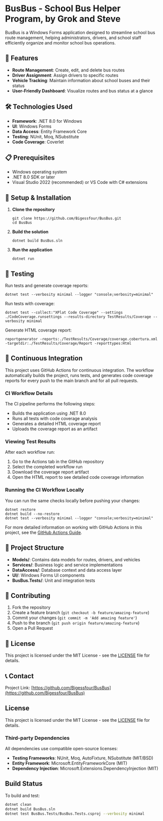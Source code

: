 # BusBus - School Bus Helper Program, by Grok and Steve

BusBus is a Windows Forms application designed to streamline school bus route management, helping administrators, drivers, and school staff efficiently organize and monitor school bus operations.

## 🚀 Features

- **Route Management**: Create, edit, and delete bus routes
- **Driver Assignment**: Assign drivers to specific routes
- **Vehicle Tracking**: Maintain information about school buses and their status
- **User-Friendly Dashboard**: Visualize routes and bus status at a glance

## 🛠️ Technologies Used

- **Framework**: .NET 8.0 for Windows
- **UI**: Windows Forms
- **Data Access**: Entity Framework Core
- **Testing**: NUnit, Moq, NSubstitute
- **Code Coverage**: Coverlet

## 📋 Prerequisites

- Windows operating system
- .NET 8.0 SDK or later
- Visual Studio 2022 (recommended) or VS Code with C# extensions

## 🔧 Setup & Installation

1. **Clone the repository**
   ```
   git clone https://github.com/Bigessfour/BusBus.git
   cd BusBus
   ```

2. **Build the solution**
   ```
   dotnet build BusBus.sln
   ```

3. **Run the application**
   ```
   dotnet run
   ```

## 🧪 Testing

Run tests and generate coverage reports:

```
dotnet test --verbosity minimal --logger "console;verbosity=minimal"
```

Run tests with coverage:

```
dotnet test --collect:"XPlat Code Coverage" --settings ./CodeCoverage.runsettings --results-directory TestResults/Coverage --verbosity minimal
```

Generate HTML coverage report:

```
reportgenerator -reports:./TestResults/Coverage/coverage.cobertura.xml -targetdir:./TestResults/Coverage/Report -reporttypes:Html
```

## 🔄 Continuous Integration

This project uses GitHub Actions for continuous integration. The workflow automatically builds the project, runs tests, and generates code coverage reports for every push to the main branch and for all pull requests.

### CI Workflow Details

The CI pipeline performs the following steps:
- Builds the application using .NET 8.0
- Runs all tests with code coverage analysis
- Generates a detailed HTML coverage report
- Uploads the coverage report as an artifact

### Viewing Test Results

After each workflow run:
1. Go to the Actions tab in the GitHub repository
2. Select the completed workflow run
3. Download the coverage report artifact
4. Open the HTML report to see detailed code coverage information

### Running the CI Workflow Locally

You can run the same checks locally before pushing your changes:

```
dotnet restore
dotnet build --no-restore
dotnet test --verbosity minimal --logger "console;verbosity=minimal"
```

For more detailed information on working with GitHub Actions in this project, see the [GitHub Actions Guide](docs/github-actions-guide.md).

## 📁 Project Structure

- **Models/**: Contains data models for routes, drivers, and vehicles
- **Services/**: Business logic and service implementations
- **DataAccess/**: Database context and data access layer
- **UI/**: Windows Forms UI components
- **BusBus.Tests/**: Unit and integration tests

## 👥 Contributing

1. Fork the repository
2. Create a feature branch (`git checkout -b feature/amazing-feature`)
3. Commit your changes (`git commit -m 'Add amazing feature'`)
4. Push to the branch (`git push origin feature/amazing-feature`)
5. Open a Pull Request

## 📄 License

This project is licensed under the MIT License - see the [LICENSE](LICENSE) file for details.

## 📞 Contact

Project Link: [https://github.com/Bigessfour/BusBus](https://github.com/Bigessfour/BusBus)

## License

This project is licensed under the MIT License - see the [LICENSE](LICENSE) file for details.

### Third-party Dependencies

All dependencies use compatible open-source licenses:
- **Testing Frameworks**: NUnit, Moq, AutoFixture, NSubstitute (MIT/BSD)
- **Entity Framework**: Microsoft.EntityFrameworkCore (MIT)
- **Dependency Injection**: Microsoft.Extensions.DependencyInjection (MIT)

## Build Status

To build and test:
```bash
dotnet clean
dotnet build BusBus.sln
dotnet test BusBus.Tests/BusBus.Tests.csproj --verbosity minimal
```
